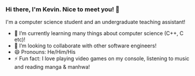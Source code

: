 ### Hi there, I'm Kevin. Nice to meet you! 👋

I'm a computer science student and an undergraduate teaching assistant!

- 🌱 I’m currently learning many things about computer science (C++, C etc)!
- 👯 I’m looking to collaborate with other software engineers!
- 😄 Pronouns: He/Him/His
- ⚡ Fun fact: I love playing video games on my console, listening to music and reading manga & manhwa!

